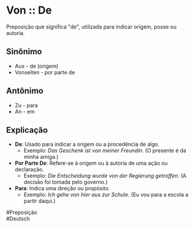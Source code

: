 # Von :: De
Preposição que significa "de", utilizada para indicar origem, posse ou autoria.

## Sinônimo
- Aus - de (origem)  
- Vonseiten - por parte de  

## Antônimo
- Zu - para  
- An - em  

## Explicação
- **De**: Usado para indicar a origem ou a procedência de algo.
  - Exemplo: *Das Geschenk ist von meiner Freundin.* (O presente é da minha amiga.)
- **Por Parte De**: Refere-se à origem ou à autoria de uma ação ou declaração.
  - Exemplo: *Die Entscheidung wurde von der Regierung getroffen.* (A decisão foi tomada pelo governo.)
- **Para**: Indica uma direção ou propósito.
  - Exemplo: *Ich gehe von hier aus zur Schule.* (Eu vou para a escola a partir daqui.)

#Preposição  
#Deutsch
